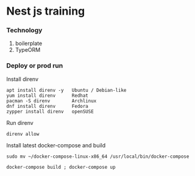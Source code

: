 # Nest js training

### Technology 

1) boilerplate
2) TypeORM

### Deploy or prod run

Install direnv

```
apt install direnv -y   Ubuntu / Debian-like  
yum install direnv      Redhat  
pacman -S direnv        Archlinux  
dnf install direnv      Fedora  
zypper install direnv   openSUSE  
```

Run direnv

``` direnv allow ```  

Install latest docker-compose and build  

``` sudo mv ~/docker-compose-linux-x86_64 /usr/local/bin/docker-compose ```  

``` docker-compose build ; docker-compose up  ```  
